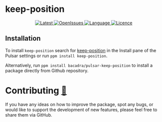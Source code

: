 # keep-position

<p align="center">
  <a href="https://github.com/bacadra/pulsar-keep-position/tags">
  <img src="https://img.shields.io/github/v/tag/bacadra/pulsar-keep-position?style=for-the-badge&label=Latest&color=blue" alt="Latest">
  </a>
  <a href="https://github.com/bacadra/pulsar-keep-position/issues">
  <img src="https://img.shields.io/github/issues-raw/bacadra/pulsar-keep-position?style=for-the-badge&color=blue" alt="OpenIssues">
  </a>
  <a href="https://github.com/bacadra/pulsar-keep-position/blob/master/package.json">
  <img src="https://img.shields.io/github/languages/top/bacadra/pulsar-keep-position?style=for-the-badge&color=blue" alt="Language">
  </a>
  <a href="https://github.com/bacadra/pulsar-keep-position/blob/master/LICENSE">
  <img src="https://img.shields.io/github/license/bacadra/pulsar-keep-position?style=for-the-badge&color=blue" alt="Licence">
  </a>
</p>

## Installation

To install `keep-position` search for [keep-position](https://web.pulsar-edit.dev/packages/keep-position) in the Install pane of the Pulsar settings or run `ppm install keep-position`.

Alternatively, run `ppm install bacadra/pulsar-keep-position` to install a package directly from Github repository.

# Contributing [🍺](https://www.buymeacoffee.com/asiloisad)

If you have any ideas on how to improve the package, spot any bugs, or would like to support the development of new features, please feel free to share them via GitHub.
